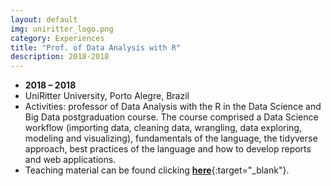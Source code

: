 ```yaml
---
layout: default
img: uniritter_logo.png
category: Experiences
title: "Prof. of Data Analysis with R"
description: 2018-2018
---
```



* __2018 – 2018__
* UniRitter University, Porto Alegre, Brazil
* Activities: professor of Data Analysis with the R in the Data Science and Big Data postgraduation course. The course comprised a Data Science workflow (importing data, cleaning data, wrangling, data exploring, modeling and visualizing), fundamentals of the language, the tidyverse approach, best practices of the language and how to develop reports and web
applications.
* Teaching material can be found clicking [**here**](https://github.com/renanxcortes/data_analysis_with_R_teaching_material){:target="_blank"}.
